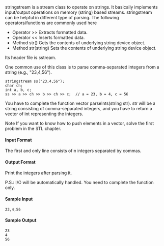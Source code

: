 stringstream is a stream class to operate on strings. It basically implements input/output operations on memory (string) based streams. stringstream can be helpful in different type of parsing. The following operators/functions are commonly used here

* Operator >> Extracts formatted data.
* Operator << Inserts formatted data.
* Method str() Gets the contents of underlying string device object.
* Method str(string) Sets the contents of underlying string device object.

Its header file is sstream.

One common use of this class is to parse comma-separated integers from a string (e.g., "23,4,56").
```
stringstream ss("23,4,56");
char ch;
int a, b, c;
ss >> a >> ch >> b >> ch >> c;  // a = 23, b = 4, c = 56
```

You have to complete the function vector parseInts(string str). str will be a string consisting of comma-separated integers, and you have to return a vector of int representing the integers.

Note If you want to know how to push elements in a vector, solve the first problem in the STL chapter.

#### Input Format

The first and only line consists of n integers separated by commas.

#### Output Format
Print the integers after parsing it. 

P.S.: I/O will be automatically handled. You need to complete the function only.

#### Sample Input
```
23,4,56
```

#### Sample Output
```
23
4
56
```